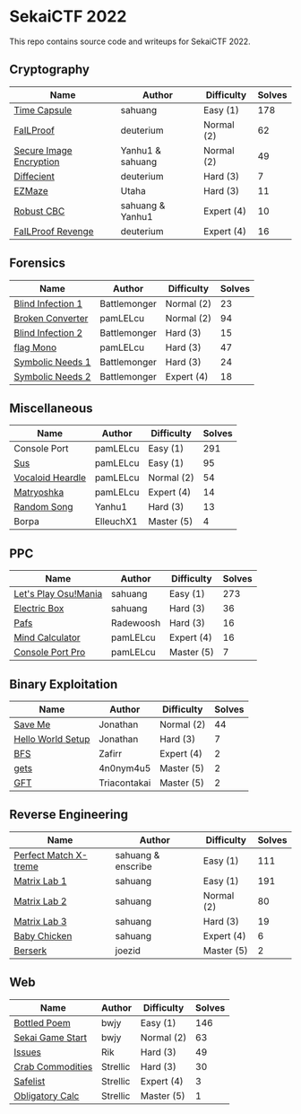 # SekaiCTF 2022

This repo contains source code and writeups for SekaiCTF 2022.

## Cryptography

| Name                                                    | Author                                     | Difficulty | Solves                                         |
|---------------------------------------------------------|--------------------------------------------|------------|-------------------------------------------------|
| [Time Capsule](crypto/time-capsule/)                         | sahuang      | Easy (1)   | 178 |
| [FaILProof](crypto/failproof/)                                 | deuterium | Normal (2) |   62                                              |
| [Secure Image Encryption](crypto/secure-image-encryption/) | Yanhu1 & sahuang | Normal (2) |   49                                              |
| [Diffecient](crypto/diffecient/)                               | deuterium | Hard (3) |  7                                               |
| [EZMaze](crypto/ezmaze/)                                       | Utaha                                      | Hard (3)   |     11                                            |
| [Robust CBC](crypto/robust-cbc/)                           | sahuang & Yanhu1 | Expert (4) |              10                                   |
| [FaILProof Revenge](crypto/failproof-revenge/)               | deuterium | Expert (4) |   16                                              |

## Forensics

| Name                                                   | Author                                 | Difficulty | Solves                                                                               |
|--------------------------------------------------------|----------------------------------------|------------|---------------------------------------------------------------------------------------|
| [Blind Infection 1](forensics/blind-infection/)                | Battlemonger                           | Normal (2) |   23   |
| [Broken Converter](forensics/broken-converter/) | pamLELcu | Normal (2) |       94         |
| [Blind Infection 2](forensics/blind-infection/)                | Battlemonger                           | Hard (3)   | 15                        |
| [flag Mono](forensics/flag-mono/)        | pamLELcu | Hard (3)   | 47 |
| [Symbolic Needs 1](forensics/symbolic-needs/)                  | Battlemonger                           | Hard (3)   | 24                      |
| [Symbolic Needs 2](forensics/symbolic-needs/)                  | Battlemonger                           | Expert (4) | 18                  |

## Miscellaneous

| Name                                    | Author                                    | Difficulty | Solves                                             |
|-----------------------------------------|-------------------------------------------|------------|-----------------------------------------------------|
| Console Port         | pamLELcu   | Easy (1)   |     291      |
| [Sus](misc/sus/)     | pamLELcu | Easy (1)   | 95    |
| [Vocaloid Heardle](misc/vocaloid-heardle/) | pamLELcu | Normal (2) | 54 |
| [Matryoshka](misc/matryoshka/)               | pamLELcu  | Expert (4) | 14   |
| [Random Song](misc/random-song/)           | Yanhu1    | Hard (3)   | 13         |
| Borpa                                   | ElleuchX1 | Master (5) |      4   |

## PPC

| Name                                                   | Author                                                | Difficulty | Solves                                            |
|--------------------------------------------------------|-------------------------------------------------------|------------|----------------------------------------------------|
| [Let's Play Osu!Mania](ppc/lets-play-osumania/) | sahuang  | Easy (1)   |     273                            |
| [Electric Box](ppc/electric-box/)                   | sahuang   | Hard (3)   |    36                                                |
| [Pafs](ppc/pafs/)                                     | Radewoosh |   Hard (3)         |             16                                       |
| [Mind Calculator](ppc/mind-calculator/)       | pamLELcu      | Expert (4) | 16 |
| [Console Port Pro](ppc/console-port-pro/)              | pamLELcu    | Master (5) | 7  |

## Binary Exploitation

| Name                                        | Author                                        | Difficulty | Solves                                                |
|---------------------------------------------|-----------------------------------------------|------------|--------------------------------------------------------|
| [Save Me](pwn/save-me/)                       | Jonathan | Normal (2) | 44     |
| [Hello World Setup](pwn/hello-world-setup/) | Jonathan | Hard (3)   | 7 |
| [BFS](pwn/bfs/)      | Zafirr      | Expert (4) |  2 |
| [gets](pwn/gets/)                               | 4n0nym4u5 | Master (5) |   2 |
| [GFT](pwn/gft/)   | Triacontakai | Master (5) |   2 |

## Reverse Engineering

| Name                             | Author                                | Difficulty | Solves                                           |
|-----------------------------------|---------------------------------------|------------|---------------------------------------------------|
| [Perfect Match X-treme](reverse/perfect-match-xtreme/) | sahuang & enscribe | Easy (1)   | 111 |
| [Matrix Lab 1](reverse/matrix-lab-1/) | sahuang | Easy (1)   | 191 |
| [Matrix Lab 2](reverse/matrix-lab-2/) | sahuang | Normal (2) | 80 |
| [Matrix Lab 3](reverse/matrix-lab-3/) | sahuang | Hard (3)   | 19 |
| [Baby Chicken](reverse/baby-chicken/)   | sahuang | Expert (4) | 6  |
| [Berserk](reverse/berserk/)         | joezid     | Master (5)   | 2 |

## Web

| Name                             | Author                                | Difficulty | Solves                                           |
|-----------------------------------|---------------------------------------|------------|---------------------------------------------------|
| [Bottled Poem](web/bottle-poem/) | bwjy                                    | Easy (1)   | 146 |
| [Sekai Game Start](web/sekai-game-start/)               | bwjy              | Normal (2) | 63 |
| [Issues](web/issues/)               | Rik        | Hard (3)   | 49 |
| [Crab Commodities](web/crab-commodities/)    | Strellic | Hard (3)   | 30 |
| [Safelist](web/safelist/)    | Strellic | Expert (4)   | 3 |
| [Obligatory Calc](web/obligatory-calc/)     | Strellic | Master (5) | 1 |